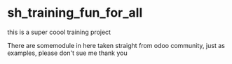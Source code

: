 # sh_training_fun_for_all
this is a super coool training project 

There are somemodule in here taken straight from odoo community, just as examples, please don't sue me
thank you
